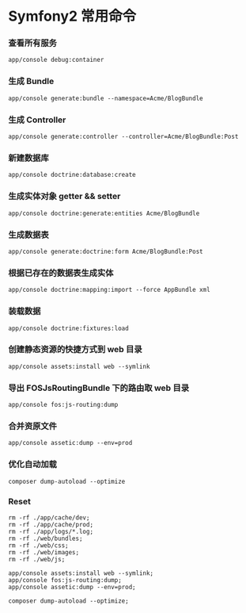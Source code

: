 
# Symfony2 常用命令

### 查看所有服务

```
app/console debug:container
```

### 生成 Bundle

```
app/console generate:bundle --namespace=Acme/BlogBundle
```

### 生成 Controller

```
app/console generate:controller --controller=Acme/BlogBundle:Post
```

### 新建数据库

```
app/console doctrine:database:create
```

### 生成实体对象 getter && setter

```
app/console doctrine:generate:entities Acme/BlogBundle
```

### 生成数据表
```
app/console generate:doctrine:form Acme/BlogBundle:Post
```

### 根据已存在的数据表生成实体

```
app/console doctrine:mapping:import --force AppBundle xml
```

### 装载数据

```
app/console doctrine:fixtures:load
```

### 创建静态资源的快捷方式到 web 目录

```
app/console assets:install web --symlink
```

### 导出 FOSJsRoutingBundle 下的路由取 web 目录

```
app/console fos:js-routing:dump
```

### 合并资原文件

```
app/console assetic:dump --env=prod
```

### 优化自动加载

```
composer dump-autoload --optimize
```

### Reset

```
rm -rf ./app/cache/dev;
rm -rf ./app/cache/prod;
rm -rf ./app/logs/*.log;
rm -rf ./web/bundles;
rm -rf ./web/css;
rm -rf ./web/images;
rm -rf ./web/js;

app/console assets:install web --symlink;
app/console fos:js-routing:dump;
app/console assetic:dump --env=prod;

composer dump-autoload --optimize;
```
